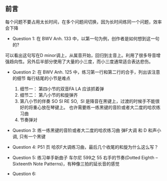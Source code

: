## 前言

每个问题不要占用太长时间，在多个问题间切换，因为长时间练同一个问题，效率会下降

* Question 1: 在 BWV Anh. 133 中，以第一句为例，创作者是如何想到这一句的?

可以看出这句写在D minor调上，从属音开始，回归到主音上。利用了很多导音增强趋向性。另外后半部分使用了大量的小三度，而小三度通常适合表达悲伤。

* Question 2: 在 BWV Anh. 125 中，练习第一行和第二行的合手，列出该注意的细节
    每行结尾的小节是难点

    1. 细节一： 第四小节的双音FA LA 应该抓着弹
    2. 细节二： 第八小节的和旋弹齐
    3. 第八小节的伴奏 SO SI RE SO,  SI 是降音在黑键上，过渡的时候手不能很好的将重心放在琴键上。 也许需要练一练黑键的音阶或者大二度的哈农练习曲
    3. 节奏弹对

* Question 3: 练一练黑键的音阶或者大二度的哈农练习曲
    弹F大调 和 D 和声小调, 只有一个黑键

* Question 4: P51 页 哈农F大调练习曲，最后几个收尾的和旋为什么这么写？

* Question 5: 练习单手新曲子 车尔尼 599之 55
    右手的节奏(Dotted Eighth – Sixteenth Note Patterns)，有种像三拍的延长音的感觉

* Question 6: 
